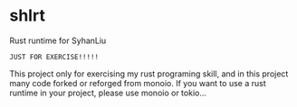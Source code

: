 # shlrt
Rust runtime for SyhanLiu
``````
JUST FOR EXERCISE!!!!!
``````
This project only for exercising my rust programing skill, and in this project many code forked or reforged from monoio. If you want to use a rust runtime in your project, please use monoio or tokio...
